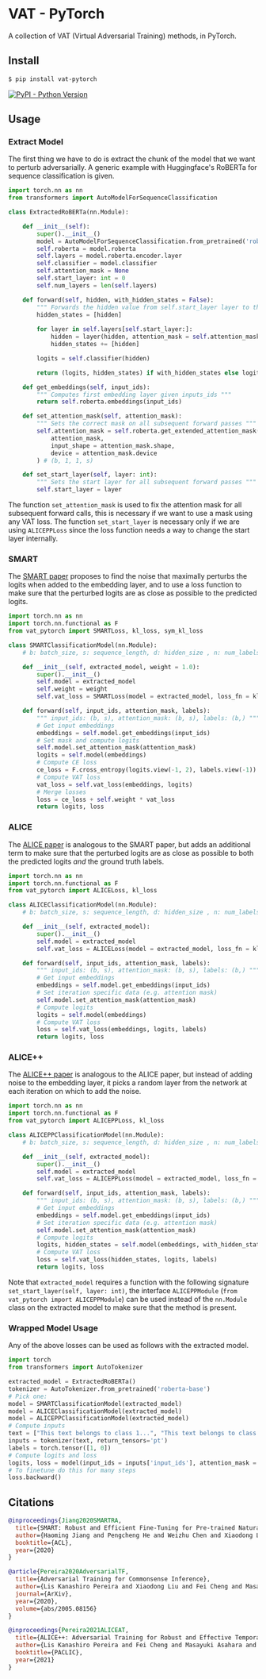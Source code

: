 
# VAT - PyTorch

A collection of VAT (Virtual Adversarial Training) methods, in PyTorch.

## Install

```bash
$ pip install vat-pytorch
```

[![PyPI - Python Version](https://img.shields.io/pypi/v/vat-pytorch?style=flat&colorA=0f0f0f&colorB=0f0f0f)](https://pypi.org/project/vat-pytorch/) 


## Usage 

### Extract Model
The first thing we have to do is extract the chunk of the model that we want to perturb adversarially. A generic example with Huggingface's RoBERTa for sequence classification is given. 

```py 
import torch.nn as nn 
from transformers import AutoModelForSequenceClassification

class ExtractedRoBERTa(nn.Module):

    def __init__(self):
        super().__init__()
        model = AutoModelForSequenceClassification.from_pretrained('roberta-base')
        self.roberta = model.roberta
        self.layers = model.roberta.encoder.layer  
        self.classifier = model.classifier 
        self.attention_mask = None 
        self.start_layer: int = 0 
        self.num_layers = len(self.layers)

    def forward(self, hidden, with_hidden_states = False):
        """ Forwards the hidden value from self.start_layer layer to the logits. """
        hidden_states = [hidden] 
        
        for layer in self.layers[self.start_layer:]:
            hidden = layer(hidden, attention_mask = self.attention_mask)[0]
            hidden_states += [hidden]

        logits = self.classifier(hidden)

        return (logits, hidden_states) if with_hidden_states else logits 

    def get_embeddings(self, input_ids):
        """ Computes first embedding layer given inputs_ids """ 
        return self.roberta.embeddings(input_ids)

    def set_attention_mask(self, attention_mask):
        """ Sets the correct mask on all subsequent forward passes """ 
        self.attention_mask = self.roberta.get_extended_attention_mask(
            attention_mask, 
            input_shape = attention_mask.shape, 
            device = attention_mask.device
        ) # (b, 1, 1, s) 

    def set_start_layer(self, layer: int):
        """ Sets the start layer for all subsequent forward passes """ 
        self.start_layer = layer 
```
The function `set_attention_mask` is used to fix the attention mask for all subsequent forward calls, this is necessary if we want to use a mask using any VAT loss. The function `set_start_layer` is necessary only if we are using `ALICEPPLoss` since the loss function needs a way to change the start layer internally. 


### SMART 

The <a href="https://aclanthology.org/2020.acl-main.197/">SMART paper</a> proposes to find the noise that maximally perturbs the logits when added to the embedding layer, and to use a loss function to make sure that the perturbed logits are as close as possible to the predicted logits. 

```py
import torch.nn as nn  
import torch.nn.functional as F 
from vat_pytorch import SMARTLoss, kl_loss, sym_kl_loss

class SMARTClassificationModel(nn.Module):
    # b: batch_size, s: sequence_length, d: hidden_size , n: num_labels

    def __init__(self, extracted_model, weight = 1.0):
        super().__init__()
        self.model = extracted_model 
        self.weight = weight
        self.vat_loss = SMARTLoss(model = extracted_model, loss_fn = kl_loss, loss_last_fn = sym_kl_loss)

    def forward(self, input_ids, attention_mask, labels):
        """ input_ids: (b, s), attention_mask: (b, s), labels: (b,) """
        # Get input embeddings 
        embeddings = self.model.get_embeddings(input_ids)
        # Set mask and compute logits 
        self.model.set_attention_mask(attention_mask)
        logits = self.model(embeddings)
        # Compute CE loss  
        ce_loss = F.cross_entropy(logits.view(-1, 2), labels.view(-1))
        # Compute VAT loss
        vat_loss = self.vat_loss(embeddings, logits) 
        # Merge losses 
        loss = ce_loss + self.weight * vat_loss
        return logits, loss
```

### ALICE 

The <a href="https://arxiv.org/abs/2005.08156">ALICE paper</a> is analogous to the SMART paper, but adds an additional term to make sure that the perturbed logits are as close as possible to both the predicted logits *and* the ground truth labels. 

```py
import torch.nn as nn  
import torch.nn.functional as F 
from vat_pytorch import ALICELoss, kl_loss

class ALICEClassificationModel(nn.Module):
    # b: batch_size, s: sequence_length, d: hidden_size , n: num_labels

    def __init__(self, extracted_model):
        super().__init__()
        self.model = extracted_model 
        self.vat_loss = ALICELoss(model = extracted_model, loss_fn = kl_loss)

    def forward(self, input_ids, attention_mask, labels):
        """ input_ids: (b, s), attention_mask: (b, s), labels: (b,) """
        # Get input embeddings 
        embeddings = self.model.get_embeddings(input_ids)
        # Set iteration specific data (e.g. attention mask) 
        self.model.set_attention_mask(attention_mask)
        # Compute logits 
        logits = self.model(embeddings)
        # Compute VAT loss
        loss = self.vat_loss(embeddings, logits, labels) 
        return logits, loss
```

### ALICE++

The <a href="https://aclanthology.org/2021.paclic-1.40/">ALICE++ paper</a> is analogous to the ALICE paper, but instead of adding noise to the embedding layer, it picks a random layer from the network at each iteration on which to add the noise. 


```py
import torch.nn as nn  
import torch.nn.functional as F 
from vat_pytorch import ALICEPPLoss, kl_loss

class ALICEPPClassificationModel(nn.Module):
    # b: batch_size, s: sequence_length, d: hidden_size , n: num_labels

    def __init__(self, extracted_model):
        super().__init__()
        self.model = extracted_model 
        self.vat_loss = ALICEPPLoss(model = extracted_model, loss_fn = kl_loss, num_layers = self.model.num_layers)

    def forward(self, input_ids, attention_mask, labels):
        """ input_ids: (b, s), attention_mask: (b, s), labels: (b,) """
        # Get input embeddings 
        embeddings = self.model.get_embeddings(input_ids)
        # Set iteration specific data (e.g. attention mask) 
        self.model.set_attention_mask(attention_mask)
        # Compute logits 
        logits, hidden_states = self.model(embeddings, with_hidden_states = True) 
        # Compute VAT loss 
        loss = self.vat_loss(hidden_states, logits, labels) 
        return logits, loss
```

Note that `extracted_model` requires a function with the following signature `set_start_layer(self, layer: int)`, the interface `ALICEPPModule` (`from vat_pytorch import ALICEPPModule`) can be used instead of the `nn.Module` class on the extracted model to make sure that the method is present. 


### Wrapped Model Usage 
Any of the above losses can be used as follows with the extracted model. 
```py 
import torch 
from transformers import AutoTokenizer 

extracted_model = ExtractedRoBERTa()
tokenizer = AutoTokenizer.from_pretrained('roberta-base')
# Pick one: 
model = SMARTClassificationModel(extracted_model)
model = ALICEClassificationModel(extracted_model)
model = ALICEPPClassificationModel(extracted_model)
# Compute inputs 
text = ["This text belongs to class 1...", "This text belongs to class 0..."]
inputs = tokenizer(text, return_tensors='pt')
labels = torch.tensor([1, 0]) 
# Compute logits and loss 
logits, loss = model(input_ids = inputs['input_ids'], attention_mask = inputs['attention_mask'], labels = labels)
# To finetune do this for many steps  
loss.backward() 
```

## Citations

```bibtex
@inproceedings{Jiang2020SMARTRA,
  title={SMART: Robust and Efficient Fine-Tuning for Pre-trained Natural Language Models through Principled Regularized Optimization},
  author={Haoming Jiang and Pengcheng He and Weizhu Chen and Xiaodong Liu and Jianfeng Gao and Tuo Zhao},
  booktitle={ACL},
  year={2020}
}
```

```bibtex
@article{Pereira2020AdversarialTF,
  title={Adversarial Training for Commonsense Inference},
  author={Lis Kanashiro Pereira and Xiaodong Liu and Fei Cheng and Masayuki Asahara and Ichiro Kobayashi},
  journal={ArXiv},
  year={2020},
  volume={abs/2005.08156}
}
```

```bibtex
@inproceedings{Pereira2021ALICEAT,
  title={ALICE++: Adversarial Training for Robust and Effective Temporal Reasoning},
  author={Lis Kanashiro Pereira and Fei Cheng and Masayuki Asahara and Ichiro Kobayashi},
  booktitle={PACLIC},
  year={2021}
}
```
